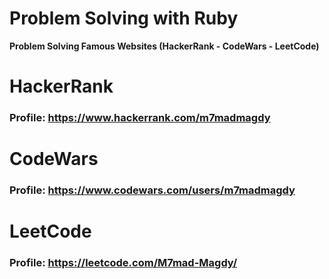 # Problem Solving with Ruby
**Problem Solving Famous Websites (HackerRank - CodeWars - LeetCode)**

# HackerRank

### Profile:  https://www.hackerrank.com/m7madmagdy

# CodeWars

### Profile: https://www.codewars.com/users/m7madmagdy

# LeetCode

### Profile: https://leetcode.com/M7mad-Magdy/
